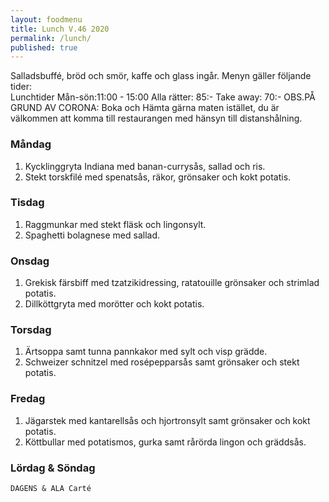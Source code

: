 ```yaml
---
layout: foodmenu
title: Lunch V.46 2020
permalink: /lunch/
published: true
---
```

Salladsbuffé, bröd och smör, kaffe och glass ingår.
Menyn gäller följande tider:  
Lunchtider  Mån-sön:11:00 - 15:00
Alla rätter: 85:- Take away: 70:-
OBS.PÅ GRUND AV CORONA: Boka och Hämta gärna maten istället, du är välkommen att komma till restaurangen med hänsyn till distanshålning.
                           

### Måndag
1. Kycklinggryta Indiana med banan-currysås, sallad och ris.
2. Stekt torskfilé med spenatsås, räkor, grönsaker och kokt potatis.

### Tisdag
1. Raggmunkar med stekt fläsk och lingonsylt.
2. Spaghetti bolagnese med sallad.

### Onsdag
1. Grekisk färsbiff med tzatzikidressing, ratatouille grönsaker och strimlad potatis.
2. Dillköttgryta med morötter och kokt potatis.

### Torsdag
1. Ärtsoppa samt tunna pannkakor med sylt och visp grädde. 
2. Schweizer schnitzel med rosépepparsås samt grönsaker och stekt potatis.

### Fredag
1. Jägarstek med kantarellsås och hjortronsylt samt grönsaker och kokt potatis.
2. Köttbullar med potatismos, gurka samt rårörda lingon och gräddsås.

   
### Lördag & Söndag
    DAGENS & ALA Carté

   
    
   
     
